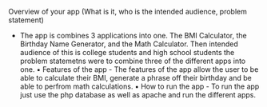 Overview of your app (What is it, who is the intended audience, problem statement)
- The app is combines 3 applications into one. The BMI Calculator, the Birthday Name Generator, and the Math Calculator. Then intended audience of this is college students and high school students the problem statemetns were to combine three of the different apps into one.
▪ Features of the app - The features of the app allow the user to be able to calculate their BMI, generate a phrase off their birthday and be able to perfrom math calculations.
▪ How to run the app - To run the app just use the php database as well as apache and run the different apps.
